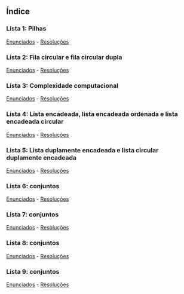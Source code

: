 ## Índice
### Lista 1: Pilhas
[Enunciados][enum1] - [Resoluções][res1]
### Lista 2: Fila circular e fila circular dupla
[Enunciados][enum2] - [Resoluções][res2]
### Lista 3: Complexidade computacional
[Enunciados][enum3] - [Resoluções][res3]
### Lista 4: Lista encadeada, lista encadeada ordenada e lista encadeada circular
[Enunciados][enum4] - [Resoluções][res4]
### Lista 5: Lista duplamente encadeada e lista circular duplamente encadeada
[Enunciados][enum5] - [Resoluções][res5]
### Lista 6: conjuntos
[Enunciados][enum6] - [Resoluções][res6]
### Lista 7: conjuntos
[Enunciados][enum7] - [Resoluções][res7]
### Lista 8: conjuntos
[Enunciados][enum8] - [Resoluções][res8]
### Lista 9: conjuntos
[Enunciados][enum9] - [Resoluções][res9]



[enum1]:<https://github.com/davilimabr/estrutura-de-dados-I/blob/main/listas/EDD1%20-%20Lista%201.pdf>
[enum2]:<https://github.com/davilimabr/estrutura-de-dados-I/blob/main/listas/EDD1%20-%20Lista%202.pdf>
[enum3]:<https://github.com/davilimabr/estrutura-de-dados-I/blob/main/listas/EDD1%20-%20Lista%203.pdf>
[enum4]:<https://github.com/davilimabr/estrutura-de-dados-I/blob/main/listas/EDD1%20-%20Lista%204.pdf>
[enum5]:<https://github.com/davilimabr/estrutura-de-dados-I/blob/main/listas/EDD1%20-%20Lista%205.pdf>
[enum6]:<https://github.com/davilimabr/estrutura-de-dados-I/blob/main/listas/EDD1%20-%20Lista%206.pdf>
[enum7]:<https://github.com/davilimabr/estrutura-de-dados-I/blob/main/listas/EDD1%20-%20Lista%207.pdf>
[enum8]:<https://github.com/davilimabr/estrutura-de-dados-I/blob/main/listas/EDD1%20-%20Lista%208.pdf>
[enum9]:<https://github.com/davilimabr/estrutura-de-dados-I/blob/main/listas/EDD1%20-%20Lista%209.pdf>



[res1]:<https://github.com/davilimabr/estrutura-de-dados-I/tree/main/src/lista1>
[res2]:<https://github.com/davilimabr/estrutura-de-dados-I/tree/main/src/lista2>
[res3]:<https://github.com/davilimabr/estrutura-de-dados-I/tree/main/src/lista3>
[res4]:<https://github.com/davilimabr/estrutura-de-dados-I/tree/main/src/lista4>
[res5]:<https://github.com/davilimabr/estrutura-de-dados-I/tree/main/src/lista5>
[res6]:<https://github.com/davilimabr/estrutura-de-dados-I/tree/main/src/lista6>
[res7]:<https://github.com/davilimabr/estrutura-de-dados-I/tree/main/src/lista7>
[res8]:<https://github.com/davilimabr/estrutura-de-dados-I/tree/main/src/lista8>
[res9]:<https://github.com/davilimabr/estrutura-de-dados-I/tree/main/src/lista9>

